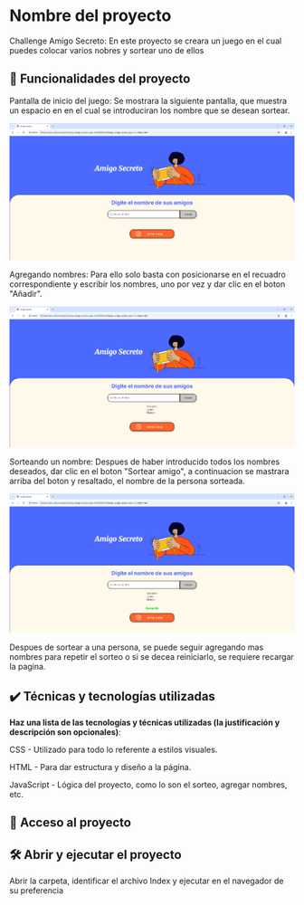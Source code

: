  
# Nombre del proyecto

Challenge Amigo Secreto:
En este proyecto se creara un juego en el cual puedes colocar varios nobres y sortear uno de ellos

## 🔨 Funcionalidades del proyecto

Pantalla de inicio del juego: Se mostrara la siguiente pantalla, que muestra un espacio en en el cual se introduciran los nombre que se desean sortear.

![image](/assets/captura1.png)

Agregando nombres: Para ello solo basta con posicionarse en el recuadro correspondiente y escribir los nombres, uno por vez y dar clic en el boton "Añadir".

![image](/assets/captura2.png)

Sorteando un nombre: Despues de haber introducido todos los nombres deseados, dar clic en el boton "Sortear amigo", a continuacion se mastrara arriba del boton y resaltado, el nombre de la persona sorteada.

![image](/assets/captura3.png)

Despues de sortear a una persona, se puede seguir agregando mas nombres para repetir el sorteo o si se decea reiniciarlo, se requiere recargar la pagina.

## ✔️ Técnicas y tecnologías utilizadas

**Haz una lista de las tecnologías y técnicas utilizadas (la justificación y descripción son opcionales)**:

CSS - Utilizado para todo lo referente a estilos visuales.

HTML - Para dar estructura y diseño a la página.

JavaScript - Lógica del proyecto, como lo son el sorteo, agregar nombres, etc.

## 📁 Acceso al proyecto



## 🛠️ Abrir y ejecutar el proyecto

Abrir la carpeta, identificar el archivo Index y ejecutar en el navegador de su preferencia


